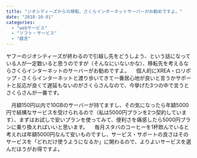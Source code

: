 ```yaml
---
title: "ジオシティーズからの移転、さくらインターネットサーバーがお勧めですよ。"
date: "2018-10-01"
categories: 
  - "webサービス"
  - "ソフト・サービス"
  - "戯言"
---
```


ヤフーのジオシティーズが終わるので引越し先をどうしよう、という話になっている人が一定数いると思うのですが（そんなにいないかな）、移転先を考えるならさくらインターネットのサーバーがお勧めですよ。 　個人的にXREA・ロリポップ・さくらインターネットと渡り歩いてきて一番居心地が良いと言うかサポートと反応が良くて遅延もないのがさくらさんなので、今挙げた3つの中で言うとさくらさんが一番です。

　月額150円以内で10GBのサーバーが持てますし、その気になったら年額5000円で結構なサービスを受けられるので（私は5000円プランを2つ契約しています）、まずはお試しで安いプランを使ってみて、便利さを痛感したら5000円プランに乗り換えればいいと思います。 　毎月スタバのコーヒーを1杯飲んでいると考えれば年額5000円なんて安いものですし、サービス・サポートの良さはそのサービスを「どれだけ使うようになるか」に関わるので、よりよいサービスを選んだほうがお得ですよ。

